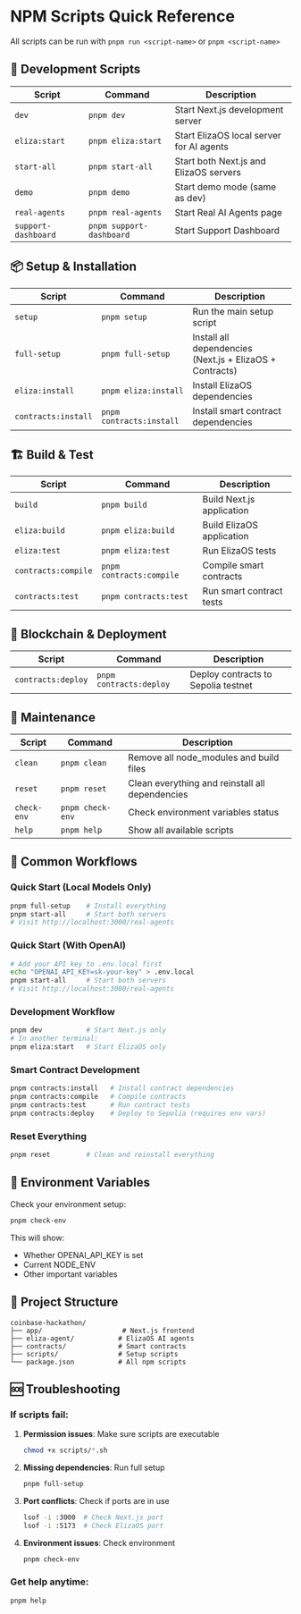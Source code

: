 # NPM Scripts Quick Reference

All scripts can be run with `pnpm run <script-name>` or `pnpm <script-name>`

## 🚀 Development Scripts

| Script | Command | Description |
|--------|---------|-------------|
| `dev` | `pnpm dev` | Start Next.js development server |
| `eliza:start` | `pnpm eliza:start` | Start ElizaOS local server for AI agents |
| `start-all` | `pnpm start-all` | Start both Next.js and ElizaOS servers |
| `demo` | `pnpm demo` | Start demo mode (same as dev) |
| `real-agents` | `pnpm real-agents` | Start Real AI Agents page |
| `support-dashboard` | `pnpm support-dashboard` | Start Support Dashboard |

## 📦 Setup & Installation

| Script | Command | Description |
|--------|---------|-------------|
| `setup` | `pnpm setup` | Run the main setup script |
| `full-setup` | `pnpm full-setup` | Install all dependencies (Next.js + ElizaOS + Contracts) |
| `eliza:install` | `pnpm eliza:install` | Install ElizaOS dependencies |
| `contracts:install` | `pnpm contracts:install` | Install smart contract dependencies |

## 🏗️ Build & Test

| Script | Command | Description |
|--------|---------|-------------|
| `build` | `pnpm build` | Build Next.js application |
| `eliza:build` | `pnpm eliza:build` | Build ElizaOS application |
| `eliza:test` | `pnpm eliza:test` | Run ElizaOS tests |
| `contracts:compile` | `pnpm contracts:compile` | Compile smart contracts |
| `contracts:test` | `pnpm contracts:test` | Run smart contract tests |

## 🔗 Blockchain & Deployment

| Script | Command | Description |
|--------|---------|-------------|
| `contracts:deploy` | `pnpm contracts:deploy` | Deploy contracts to Sepolia testnet |

## 🧹 Maintenance

| Script | Command | Description |
|--------|---------|-------------|
| `clean` | `pnpm clean` | Remove all node_modules and build files |
| `reset` | `pnpm reset` | Clean everything and reinstall all dependencies |
| `check-env` | `pnpm check-env` | Check environment variables status |
| `help` | `pnpm help` | Show all available scripts |

## 🎯 Common Workflows

### Quick Start (Local Models Only)
```bash
pnpm full-setup    # Install everything
pnpm start-all     # Start both servers
# Visit http://localhost:3000/real-agents
```

### Quick Start (With OpenAI)
```bash
# Add your API key to .env.local first
echo "OPENAI_API_KEY=sk-your-key" > .env.local
pnpm start-all     # Start both servers
# Visit http://localhost:3000/real-agents
```

### Development Workflow
```bash
pnpm dev           # Start Next.js only
# In another terminal:
pnpm eliza:start   # Start ElizaOS only
```

### Smart Contract Development
```bash
pnpm contracts:install   # Install contract dependencies
pnpm contracts:compile   # Compile contracts
pnpm contracts:test      # Run contract tests
pnpm contracts:deploy    # Deploy to Sepolia (requires env vars)
```

### Reset Everything
```bash
pnpm reset         # Clean and reinstall everything
```

## 🔧 Environment Variables

Check your environment setup:
```bash
pnpm check-env
```

This will show:
- Whether OPENAI_API_KEY is set
- Current NODE_ENV
- Other important variables

## 📁 Project Structure

```
coinbase-hackathon/
├── app/                    # Next.js frontend
├── eliza-agent/           # ElizaOS AI agents
├── contracts/             # Smart contracts
├── scripts/               # Setup scripts
└── package.json           # All npm scripts
```

## 🆘 Troubleshooting

### If scripts fail:
1. **Permission issues**: Make sure scripts are executable
   ```bash
   chmod +x scripts/*.sh
   ```

2. **Missing dependencies**: Run full setup
   ```bash
   pnpm full-setup
   ```

3. **Port conflicts**: Check if ports are in use
   ```bash
   lsof -i :3000  # Check Next.js port
   lsof -i :5173  # Check ElizaOS port
   ```

4. **Environment issues**: Check environment
   ```bash
   pnpm check-env
   ```

### Get help anytime:
```bash
pnpm help
``` 